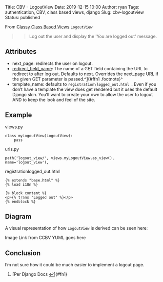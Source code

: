 Title: CBV - LogoutView
Date: 2019-12-15 10:00
Author: ryan
Tags: authentication, CBV, class based views, django
Slug: cbv-logoutview
Status: published

From [Classy Class Based Views](http://ccbv.co.uk/projects/Django/2.2/django.contrib.auth.views/LogoutView/) `LogoutView`

> > Log out the user and display the 'You are logged out' message.

## Attributes

-   next_page: redirects the user on logout.
-   [redirect_field_name](https://docs.djangoproject.com/en/2.2/topics/auth/default/#django.contrib.auth.views.LogoutView): The name of a GET field containing the URL to redirect to after log out. Defaults to next. Overrides the next_page URL if the given GET parameter is passed.^[1](#fn1){#ffn1 .footnote}^
-   template_name: defaults to `registration\logged_out.html `. Even if you don’t have a template the view does get rendered but it uses the default Django skin. You’ll want to create your own to allow the user to logout AND to keep the look and feel of the site.

## Example

views.py

    class myLogoutView(LogoutView):
        pass

urls.py

    path('logout_view/', views.myLogoutView.as_view(), name='logout_view'),

registrationlogged_out.html

    {% extends "base.html" %}
    {% load i18n %}

    {% block content %}
    <p>{% trans "Logged out" %}</p>
    {% endblock %}

## Diagram

A visual representation of how `LogoutView` is derived can be seen here:

Image Link from CCBV YUML goes here

## Conclusion

I’m not sure how it could be much easier to implement a logout page.

1.  [Per Django Docs [↩](#ffn1)]{#fn1}
